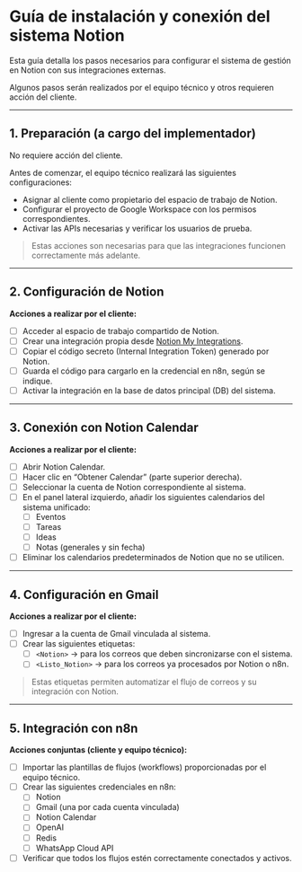 # Guía de instalación y conexión del sistema Notion

Esta guía detalla los pasos necesarios para configurar el sistema de gestión en Notion con sus integraciones externas.

Algunos pasos serán realizados por el equipo técnico y otros requieren acción del cliente.

---

## 1. Preparación (a cargo del implementador)

No requiere acción del cliente.

Antes de comenzar, el equipo técnico realizará las siguientes configuraciones:

- Asignar al cliente como propietario del espacio de trabajo de Notion.
- Configurar el proyecto de Google Workspace con los permisos correspondientes.
- Activar las APIs necesarias y verificar los usuarios de prueba.

> Estas acciones son necesarias para que las integraciones funcionen correctamente más adelante.
> 

---

## 2. Configuración de Notion

**Acciones a realizar por el cliente:**

- [ ]  Acceder al espacio de trabajo compartido de Notion.
- [ ]  Crear una integración propia desde [Notion My Integrations](https://www.notion.so/my-integrations).
- [ ]  Copiar el código secreto (Internal Integration Token) generado por Notion.
- [ ]  Guarda el código para cargarlo en la credencial en n8n, según se indique.
- [ ]  Activar la integración en la base de datos principal (DB) del sistema.

---

## 3. Conexión con Notion Calendar

**Acciones a realizar por el cliente:**

- [ ]  Abrir Notion Calendar.
- [ ]  Hacer clic en “Obtener Calendar” (parte superior derecha).
- [ ]  Seleccionar la cuenta de Notion correspondiente al sistema.
- [ ]  En el panel lateral izquierdo, añadir los siguientes calendarios del sistema unificado:
    - [ ]  Eventos
    - [ ]  Tareas
    - [ ]  Ideas
    - [ ]  Notas (generales y sin fecha)
- [ ]  Eliminar los calendarios predeterminados de Notion que no se utilicen.

---

## 4. Configuración en Gmail

**Acciones a realizar por el cliente:**

- [ ]  Ingresar a la cuenta de Gmail vinculada al sistema.
- [ ]  Crear las siguientes etiquetas:
    - [ ]  `<Notion>` → para los correos que deben sincronizarse con el sistema.
    - [ ]  `<Listo_Notion>` → para los correos ya procesados por Notion o n8n.

> Estas etiquetas permiten automatizar el flujo de correos y su integración con Notion.
> 

---

## 5. Integración con n8n

**Acciones conjuntas (cliente y equipo técnico):**

- [ ]  Importar las plantillas de flujos (workflows) proporcionadas por el equipo técnico.
- [ ]  Crear las siguientes credenciales en n8n:
    - [ ]  Notion
    - [ ]  Gmail (una por cada cuenta vinculada)
    - [ ]  Notion Calendar
    - [ ]  OpenAI
    - [ ]  Redis
    - [ ]  WhatsApp Cloud API
- [ ]  Verificar que todos los flujos estén correctamente conectados y activos.
